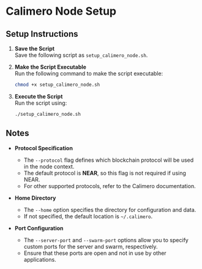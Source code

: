 # Calimero Node Setup

## Setup Instructions

1. **Save the Script**  
   Save the following script as `setup_calimero_node.sh`.

2. **Make the Script Executable**  
   Run the following command to make the script executable:  
   ```bash
   chmod +x setup_calimero_node.sh
   ```

3. **Execute the Script**  
   Run the script using:  
   ```bash
   ./setup_calimero_node.sh
   ```

## Notes

- **Protocol Specification**  
  - The `--protocol` flag defines which blockchain protocol will be used in the node context.  
  - The default protocol is **NEAR**, so this flag is not required if using NEAR.  
  - For other supported protocols, refer to the Calimero documentation.

- **Home Directory**  
  - The `--home` option specifies the directory for configuration and data.  
  - If not specified, the default location is `~/.calimero`.

- **Port Configuration**  
  - The `--server-port` and `--swarm-port` options allow you to specify custom ports for the server and swarm, respectively.  
  - Ensure that these ports are open and not in use by other applications.

